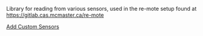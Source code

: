 Library for reading from various sensors, used in the re-mote setup found at https://gitlab.cas.mcmaster.ca/re-mote

[Add Custom Sensors](/Documentation/Water_Sensor/Custom_Sensors.md)